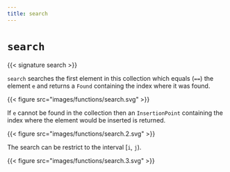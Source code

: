 ```yaml
---
title: search
---
```


# `search`

{{< signature search >}}

`search` searches the first element in this collection which equals (`==`) the element `e` and returns
a `Found` containing the index where it was found.

{{< figure src="images/functions/search.svg" >}}

If `e` cannot be found in the collection then an `InsertionPoint` containing the index where the element
would be inserted is returned.

{{< figure src="images/functions/search.2.svg" >}}

The search can be restrict to the interval [`i`, `j`).

{{< figure src="images/functions/search.3.svg" >}}
